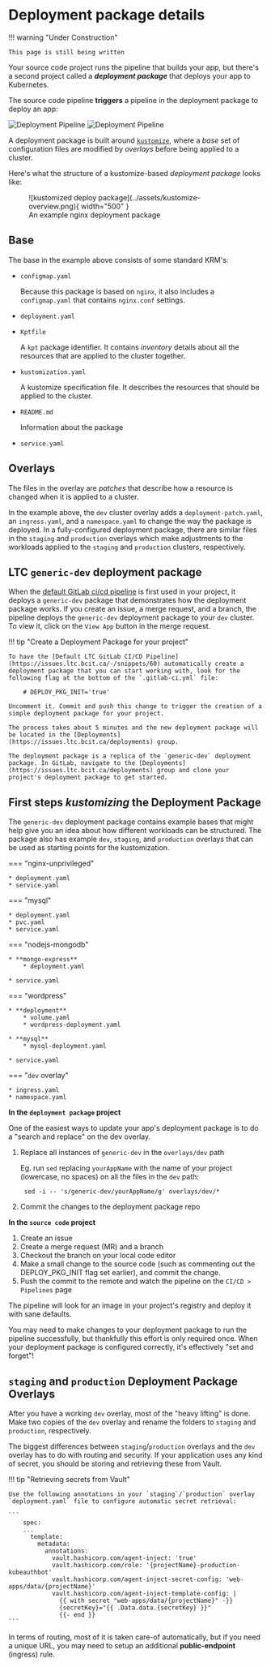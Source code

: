 # Deployment package details

!!! warning "Under Construction"

    This page is still being written

Your source code project runs the pipeline that builds your app, but there's a second project called a ***deployment package*** that deploys your app to Kubernetes.

The source code pipeline **triggers** a pipeline in the deployment package to deploy an app:

![Deployment Pipeline](../assets/deploy-pipeline-overview-light.png#only-light)
![Deployment Pipeline](../assets/deploy-pipeline-overview-dark.png#only-dark)

A deployment package is built around [`kustomize`](https://kubectl.docs.kubernetes.io/), where a *base* set of configuration files are modified by *overlays* before being applied to a cluster.

Here's what the structure of a kustomize-based *deployment package* looks like:

<!-- markdownlint-disable MD033 -->
<figure markdown>
![kustomized deploy package](../assets/kustomize-overview.png){ width="500" }
  <figcaption>An example nginx deployment package</figcaption>
</figure>

## Base

The base in the example above consists of some standard KRM's:

* `configmap.yaml`

    Because this package is based on `nginx`, it also includes a `configmap.yaml` that contains `nginx.conf` settings.

* `deployment.yaml`
* `Kptfile`

    A `kpt` package identifier. It contains *inventory* details about all the resources that are applied to the cluster together.

* `kustomization.yaml`

    A kustomize specification file. It describes the resources that should be applied to the cluster.

* `README.md`

    Information about the package

* `service.yaml`

## Overlays

The files in the overlay are *patches* that describe how a resource is changed when it is applied to a cluster.

In the example above, the `dev` cluster overlay adds a `deployment-patch.yaml`, an `ingress.yaml`, and a `namespace.yaml` to change the way the package is deployed. In a fully-configured deployment package, there are similar files in the `staging` and `production` overlays which make adjustments to the workloads applied to the `staging` and `production` clusters, respectively.

## LTC `generic-dev` deployment package

When the [default GitLab ci/cd pipeline](https://issues.ltc.bcit.ca/-/snippets/60) is first used in your project, it deploys a `generic-dev` package that demonstrates how the deployment package works. If you create an issue, a merge request, and a branch, the pipeline deploys the `generic-dev` deployment package to your `dev` cluster. To view it, click on the `View App` button in the merge request.

!!! tip "Create a Deployment Package for your project"

    To have the [Default LTC GitLab CI/CD Pipeline](https://issues.ltc.bcit.ca/-/snippets/60) automatically create a deployment package that you can start working with, look for the following flag at the bottom of the `.gitlab-ci.yml` file:
    
        # DEPLOY_PKG_INIT='true'
    
    Uncomment it. Commit and push this change to trigger the creation of a simple deployment package for your project.

    The process takes about 5 minutes and the new deployment package will be located in the [Deployments](https://issues.ltc.bcit.ca/deployments) group.

    The deployment package is a replica of the `generic-dev` deployment package. In GitLab, navigate to the [Deployments](https://issues.ltc.bcit.ca/deployments) group and clone your project's deployment package to get started.

## First steps *kustomizing* the Deployment Package

The `generic-dev` deployment package contains example bases that might help give you an idea about how different workloads can be structured. The package also has example `dev`, `staging`, and `production` overlays that can be used as starting points for the kustomization.

=== "nginx-unprivileged"

    * deployment.yaml
    * service.yaml

=== "mysql"

    * deployment.yaml
    * pvc.yaml
    * service.yaml

=== "nodejs-mongodb"

    * **mongo-express**
        * deployment.yaml

    * service.yaml

=== "wordpress"

    * **deployment**
        * volume.yaml
        * wordpress-deployment.yaml

    * **mysql**
        * mysql-deployment.yaml

    * service.yaml

=== "`dev` overlay"

    * ingress.yaml
    * namespace.yaml

**In the `deployment package` project**

One of the easiest ways to update your app's deployment package is to do a "search and replace" on the dev overlay.

1. Replace all instances of `generic-dev` in the `overlays/dev` path

    Eg. run `sed` replacing `yourAppName` with the name of your project (lowercase, no spaces) on all the files in the `dev` path:

        sed -i -- 's/generic-dev/yourAppName/g' overlays/dev/*

1. Commit the changes to the deployment package repo

**In the `source code` project**

1. Create an issue
1. Create a merge request (MR) and a branch
1. Checkout the branch on your local code editor
1. Make a small change to the source code (such as commenting out the DEPLOY_PKG_INIT flag set earlier), and commit the change.
1. Push the commit to the remote and watch the pipeline on the `CI/CD > Pipelines` page

The pipeline will look for an image in your project's registry and deploy it with sane defaults.

You may need to make changes to your deployment package to run the pipeline successfully, but thankfully this effort is only required once. When your deployment package is configured correctly, it's effectively "set and forget"!

## `staging` and `production` Deployment Package Overlays

After you have a working `dev` overlay, most of the "heavy lifting" is done. Make two copies of the `dev` overlay and rename the folders to `staging` and `production`, respectively.

The biggest differences between `staging`/`production` overlays and the `dev` overlay has to do with routing and security. If your application uses any kind of secret, you should be storing and retrieving these from Vault.

!!! tip "Retrieving secrets from Vault"

    Use the following annotations in your `staging`/`production` overlay `deployment.yaml` file to configure automatic secret retrieval:

    ```
        spec:
        ...
          template:
            metadata:
              annotations:
                vault.hashicorp.com/agent-inject: 'true'
                vault.hashicorp.com/role: '{projectName}-production-kubeauthbot'
                vault.hashicorp.com/agent-inject-secret-config: 'web-apps/data/{projectName}'
                vault.hashicorp.com/agent-inject-template-config: |
                  {{ with secret "web-apps/data/{projectName}" -}}
                  {secretKey}="{{ .Data.data.{secretKey} }}"
                  {{- end }}
    ```

In terms of routing, most of it is taken care-of automatically, but if you need a unique URL, you may need to setup an additional **public-endpoint** (ingress) rule.

